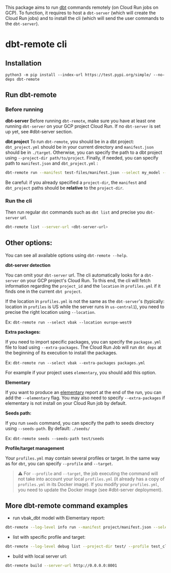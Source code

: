 This package aims to run [dbt][dbt-url] commands remotely (on Cloud Run jobs on GCP). To function, it requires to host a ```dbt-server``` (which will create the Cloud Run jobs) and to install the cli (which will send the user commands to the ```dbt-server```).

# dbt-remote cli

## Installation

```python3 -m pip install --index-url https://test.pypi.org/simple/ --no-deps dbt-remote ```

## Run dbt-remote

### Before running

**dbt-server**
Before running ```dbt-remote```, make sure you have at least one running ```dbt-server``` on your GCP project Cloud Run. If no ```dbt-server``` is set up yet, see #dbt-server section.

**dbt project**
To run ```dbt-remote```, you should be in a dbt project: ```dbt_project.yml``` should be in your current directory and ```manifest.json``` should be in ```./target```. Otherwise, you can specify the path to a dbt project using ```--project-dir path/to/project```. Finally, if needed, you can specify path to ```manifest.json``` and ```dbt_project.yml``` :

```sh
dbt-remote run --manifest test-files/manifest.json --select my_model --dbt_project test-files/dbt_project.yml
```

Be careful: if you already specified a ```project-dir```, the ```manifest``` and ```dbt_project``` paths should be **relative** to the ```project-dir```.

### Run the cli

Then run regular ```dbt``` commands such as ```dbt list``` and precise you ```dbt-server``` url.
```sh
dbt-remote list --server-url <dbt-server-url>
```

## Other options:

You can see all available options using ```dbt-remote --help```.

**dbt-server detection**

You can omit your ```dbt-server``` url. The cli automatically looks for a ```dbt-server``` on your GCP project's Cloud Run.
To this end, the cli will fetch information regarding the ```project_id``` and the ```location``` in ```profiles.yml``` if it finds one in the current ```dbt project```.

If the location in ```profiles.yml``` is not the same as the ```dbt-server```'s (typically: location in ```profiles``` is US while the server runs in ```us-central1```), you need to precise the right location using ```--location```.

Ex: ```dbt-remote run --select vbak --location europe-west9```


**Extra packages:**

If you need to import specific packages, you can specify the ```packagse.yml``` file to load using ```--extra-packages```. The Cloud Run Job will run ```dbt deps``` at the beginning of its execution to install the packages.

Ex: ```dbt-remote run --select vbak --extra-packages packages.yml```

For example if your project uses ```elementary```, you should add this option.


**Elementary**

If you want to produce an [elementary][elementary-url] report at the end of the run, you can add the ```--elementary``` flag. You may also need to specify ```--extra-packages``` if elementary is not install on your Cloud Run job by default.


**Seeds path:**

If you run ```seeds``` command, you can specify the path to seeds directory using ```--seeds-path```. By default: ```./seeds/```

Ex: ```dbt-remote seeds --seeds-path test/seeds```


**Profile/target management**

Your ```profiles.yml``` may contain several profiles or target. In the same way as for ```dbt```, you can specify ```--profile``` and ```--target```.

> :warning: For ```--profile``` and ```--target```, the job executing the command will not take into account your local ```profiles.yml``` (it already has a copy of ```profiles.yml``` in its Docker image). If you modify your ```profiles.yml```, you need to update the Docker image (see #dbt-server deployment).


## More dbt-remote command examples

- run vbak_dbt model with Elementary report:

```sh
dbt-remote --log-level info run --manifest project/manifest.json --select vbak_dbt --dbt_project project/dbt_project.yml --extra-packages project/packages.yml --elementary
```


- list with specific profile and target:

```sh
dbt-remote --log-level debug list --project-dir test/ --profile test_cloud_run --target dev
```


- build with local server url:

```sh
dbt-remote build --server-url http://0.0.0.0:8001
```

[//]: #

   [git-repo-url]: <https://github.com/artefactory-fr/dbt-server>
   [dbt-url]: <https://www.getdbt.com/>
   [elementary-url]: <https://www.elementary-data.com/>
